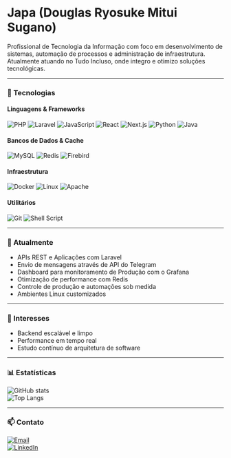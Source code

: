 # Japa (Douglas Ryosuke Mitui Sugano)

Profissional de Tecnologia da Informação com foco em desenvolvimento de sistemas, automação de processos e administração de infraestrutura. Atualmente atuando no Tudo Incluso, onde integro e otimizo soluções tecnológicas.

---

### 🚀 Tecnologias

#### Linguagens & Frameworks  
![PHP](https://img.shields.io/badge/PHP-777BB4?style=flat&logo=php&logoColor=white)
![Laravel](https://img.shields.io/badge/Laravel-FF2D20?style=flat&logo=laravel&logoColor=white)
![JavaScript](https://img.shields.io/badge/JavaScript-F7DF1E?style=flat&logo=javascript&logoColor=black)
![React](https://img.shields.io/badge/React-20232A?style=flat&logo=react&logoColor=61DAFB)
![Next.js](https://img.shields.io/badge/Next.js-000000?style=flat&logo=next.js&logoColor=white)
![Python](https://img.shields.io/badge/Python-3776AB?style=flat&logo=python&logoColor=white)
![Java](https://img.shields.io/badge/Java-ED8B00?style=flat&logo=openjdk&logoColor=white)

#### Bancos de Dados & Cache  
![MySQL](https://img.shields.io/badge/MySQL-005C84?style=flat&logo=mysql&logoColor=white)
![Redis](https://img.shields.io/badge/Redis-DC382D?style=flat&logo=redis&logoColor=white)
![Firebird](https://img.shields.io/badge/Firebird-E62C2E?style=flat&logo=firebird&logoColor=white)

#### Infraestrutura  
![Docker](https://img.shields.io/badge/Docker-2496ED?style=flat&logo=docker&logoColor=white)
![Linux](https://img.shields.io/badge/Linux-FCC624?style=flat&logo=linux&logoColor=black)
![Apache](https://img.shields.io/badge/Apache-D22128?style=flat&logo=apache&logoColor=white)

#### Utilitários  
![Git](https://img.shields.io/badge/Git-F05032?style=flat&logo=git&logoColor=white)
![Shell Script](https://img.shields.io/badge/Shell_Script-4EAA25?style=flat&logo=gnu-bash&logoColor=white)

---

### 🔧 Atualmente

- APIs REST e Aplicações com Laravel
- Envio de mensagens através de API do Telegram
- Dashboard para monitoramento de Produção com o Grafana  
- Otimização de performance com Redis  
- Controle de produção e automações sob medida  
- Ambientes Linux customizados

---

### 🧠 Interesses

- Backend escalável e limpo  
- Performance em tempo real  
- Estudo contínuo de arquitetura de software

---

### 📊 Estatísticas

![GitHub stats](https://github-readme-stats.vercel.app/api?username=Drmsugano&show_icons=true&theme=transparent)  
![Top Langs](https://github-readme-stats.vercel.app/api/top-langs/?username=Drmsugano&layout=compact&theme=transparent)

---

### 📫 Contato

[![Email](https://img.shields.io/badge/Email-0078D4?style=flat&logo=microsoftoutlook&logoColor=white)](mailto:drmsugano@outlook.com)  
[![LinkedIn](https://img.shields.io/badge/LinkedIn-0A66C2?style=flat&logo=linkedin&logoColor=white)](https://br.linkedin.com/in/douglas-ryosuke-mitui-sugano-5b04b3236)
